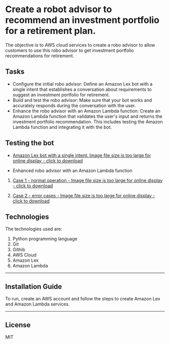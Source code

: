 # Create a robot advisor to recommend an investment portfolio for a retirement plan.
The objective is to AWS cloud services to create a robo advisor to allow customers to use this robo advisor to get investment portfolio recommendations for retirement.

## Tasks
- Configure the initial robo advisor: Define an Amazon Lex bot with a single intent that establishes a conversation about requirements to suggest an investment portfolio for retirement.
- Build and test the robo advisor: Make sure that your bot works and accurately responds during the conversation with the user.
- Enhance the robo advisor with an Amazon Lambda function: Create an Amazon Lambda function that validates the user's input and returns the investment portfolio recommendation. This includes testing the Amazon Lambda function and integrating it with the bot.

## Testing the bot
- [Amazon Lex bot with a single intent. Image file size is too large for online display - click to download](testBot/FinTech_Module15_1_Amazon_Lex.mp4)
  
- Enhanced robo advisor with an Amazon Lambda function
1. [Case 1 - normal operation - Image file size is too large for online display - click to download](testBot/FinTech_Module15_2_normal_Amazon_Lex.mp4)
  
2. [Case 2 - error cases - Image file size is too large for online display - click to download](testBot/FinTech_Module15_2_normal_Amazon_Lex.mp4)

## Technologies

The technologies used are:
1. Python programming language
2. Git
3. Githib
4. AWS Cloud
5. Amazon Lex
6. Amazon Lambda
---

## Installation Guide

To run, create an AWS account and follow the steps to create Amazon Lex and Amazon Lambda services.

---

## License

MIT
